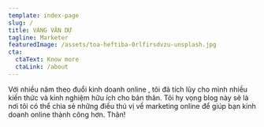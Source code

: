```yaml
---
template: index-page
slug: /
title: VÀNG VĂN DỰ
tagline: Marketer
featuredImage: /assets/toa-heftiba-0rlfirsdvzu-unsplash.jpg
cta:
  ctaText: Know more
  ctaLink: /about
---
```


Với nhiều năm theo đuổi kinh doanh online , tôi đã tích lũy cho mình nhiều kiến thức và kinh nghiệm hữu ích cho bản thân. Tôi hy vọng blog này sẽ là nơi tôi có thể chia sẻ những điều thú vị về marketing online để giúp bạn kinh doanh online thành công hơn. Thân!
